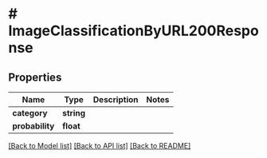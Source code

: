 # # ImageClassificationByURL200Response

## Properties

Name | Type | Description | Notes
------------ | ------------- | ------------- | -------------
**category** | **string** |  |
**probability** | **float** |  |

[[Back to Model list]](../../README.md#models) [[Back to API list]](../../README.md#endpoints) [[Back to README]](../../README.md)
